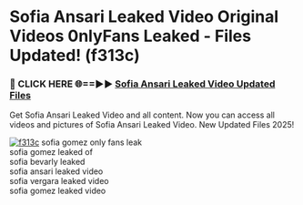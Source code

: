 # Sofia Ansari Leaked Video Original Videos 0nlyFans Leaked - Files Updated! (f313c)

<h3>🔴 CLICK HERE 🌐==►► <a href="https://tinyurl.com/x26r9saj" rel="nofollow">Sofia Ansari Leaked Video Updated Files</a></h3>

Get Sofia Ansari Leaked Video and all content. Now you can access all videos and pictures of Sofia Ansari Leaked Video. New Updated Files 2025!

[![f313c](https://i.imgur.com/LkgZPqh.gif)](https://tinyurl.com/x26r9saj)
sofia gomez only fans leak<br>
sofia gomez leaked of<br>
sofia bevarly leaked<br>
sofia ansari leaked video<br>
sofia vergara leaked video<br>
sofia gomez leaked video